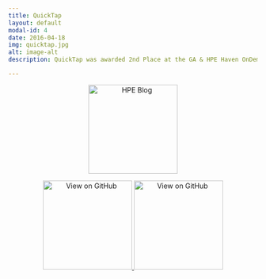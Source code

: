 ```yaml
---
title: QuickTap
layout: default
modal-id: 4
date: 2016-04-18
img: quicktap.jpg
alt: image-alt
description: QuickTap was awarded 2nd Place at the GA & HPE Haven OnDemand Hackathon.  It was a team effort consisting of partner programming resulting in strong usage of Git branching and merging.  The function of the QuickTap is to simplify the task of ordering beers at a bar. The app features the use of HPE's speech recognition API to search for beer related information on BreweryDB. Additionally, the app has its own SQLite database allowing you to store said data for future use.

---
```


<div style="text-align:center">

<a href="https://community.havenondemand.com/t5/Blog/GA-HPE-Haven-OnDemand-Hackathon-an-Android-Hackathon/ba-p/2654"
 target="_blank">
<img alt='HPE Blog' src="http://chris-shum.github.io/img/hpe.png"  width="180"/>
</a>

<a href="https://github.com/chris-shum/GA-HPE-Hackathon/tree/master/QuickTap" target="_blank">
<img alt='View on GitHub' src="http://chris-shum.github.io/img/github.png"  width="180"/>
</a>

<a href="http://devpost.com/software/quicktap" target="_blank">
<img alt='View on GitHub' src="http://chris-shum.github.io/img/devpost.png"  width="180"/>
</a>


</div>
